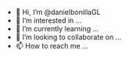 - 👋 Hi, I’m @danielbonillaGL
- 👀 I’m interested in ...
- 🌱 I’m currently learning ...
- 💞️ I’m looking to collaborate on ...
- 📫 How to reach me ...

<!---
danielbonillaGL/danielbonillaGL is a ✨ special ✨ repository because its `README.md` (this file) appears on your GitHub profile.
You can click the Preview link to take a look at your changes.
--->
